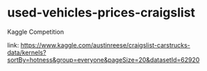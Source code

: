 # used-vehicles-prices-craigslist
Kaggle Competition

link: https://www.kaggle.com/austinreese/craigslist-carstrucks-data/kernels?sortBy=hotness&group=everyone&pageSize=20&datasetId=62920
